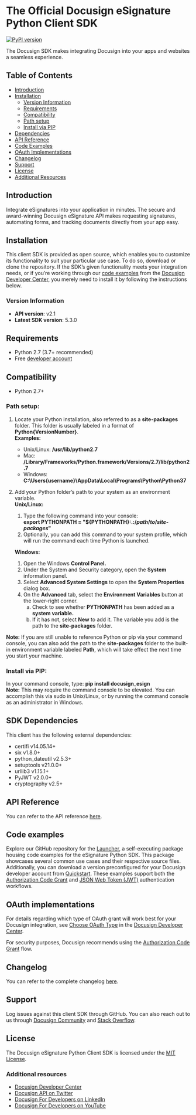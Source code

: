 # The Official Docusign eSignature Python Client SDK

[![PyPI version][pypi-image]][pypi-url]
<!--[![PyPI downloads][downloads-image]][downloads-url]-->

The Docusign SDK makes integrating Docusign into your apps and websites a seamless experience.

## Table of Contents
- [Introduction](#introduction)
- [Installation](#installation)
	* [Version Information](#versionInformation)
	* [Requirements](#requirements)
	* [Compatibility](#compatibility)
	* [Path setup](#pathSetup)
	* [Install via PIP](#pip)
- [Dependencies](#dependencies)
- [API Reference](#apiReference)
- [Code Examples](#codeExamples)
- [OAuth Implementations](#oauthImplementations)
- [Changelog](#changeLog)
- [Support](#support)
- [License](#license)
- [Additional Resources](#additionalResources)

<a id="introduction"></a>
## Introduction
Integrate eSignatures into your application in minutes. The secure and award-winning Docusign eSignature API makes requesting signatures, automating forms, and tracking documents directly from your app easy.

<a id="installation"></a>
## Installation
This client SDK is provided as open source, which enables you to customize its functionality to suit your particular use case. To do so, download or clone the repository. If the SDK’s given functionality meets your integration needs, or if you’re working through our [code examples](https://developers.docusign.com/docs/esign-rest-api/how-to/) from the [Docusign Developer Center](https://developers.docusign.com/), you merely need to install it by following the instructions below.

<a id="versionInformation"></a>
### Version Information
- **API version**: v2.1
- **Latest SDK version**: 5.3.0

<a id="requirements"></a>
## Requirements
*   Python 2.7 (3.7+ recommended)
*   Free [developer account](https://go.docusign.com/o/sandbox/?postActivateUrl=https://developers.docusign.com/)

<a id="compatibility"></a>
## Compatibility
*   Python 2.7+

<a id="pathSetup"></a>
### Path setup:
1. Locate your Python installation, also referred to as a **site-packages** folder. This folder is usually labeled in a format of **Python{VersionNumber}**.  
    **Examples:**
    *   Unix/Linux: **/usr/lib/python2.7**
    *   Mac: **/Library/Frameworks/Python.framework/Versions/2.7/lib/python2.7**
    *   Windows: **C:\Users\{username}\AppData\Local\Programs\Python\Python37**
2. Add your Python folder’s path to your system as an environment variable.  
    **Unix/Linux:**
    1. Type the following command into your console: \
        **export PYTHONPATH = "${PYTHONPATH}:.:/_path_/_to_/_site-packages_"**
    2. Optionally, you can add this command to your system profile, which will run the command each time Python is launched.  

    **Windows:**
    <ol>
      <li>Open the Windows <strong>Control Panel.</strong></li>
      <li>Under the System and Security category, open the <strong>System</strong> information panel.</li>
      <li>Select <strong>Advanced System Settings</strong> to open the <strong>System Properties</strong> dialog box.</li>
      <li>On the <strong>Advanced</strong> tab, select the <strong>Environment Variables</strong> button at the lower-right corner.
          <ol style="list-style-type: lower-alpha">
              <li>Check to see whether <strong>PYTHONPATH</strong> has been added as a <strong>system variable.</strong></li>
              <li>If it has not, select <strong>New</strong> to add it. The variable you add is the path to the <strong>site-packages</strong> folder.</li>
          </ol>
      </li>
    </ol>


**Note:** If you are still unable to reference Python or pip via your command console, you can also add the path to the **site-packages** folder to the built-in environment variable labeled **Path**, which will take effect the next time you start your machine.

<a id="pip"></a>
### Install via PIP:
In your command console, type: **pip install docusign_esign**  
    **Note:** This may require the command console to be elevated. You can accomplish this via sudo in Unix/Linux, or by running the command console as an administrator in Windows.

<a id="dependencies"></a>
## SDK Dependencies
This client has the following external dependencies:
*   certifi v14.05.14+
*   six v1.8.0+
*   python_dateutil v2.5.3+
*   setuptools v21.0.0+
*   urllib3 v1.15.1+
*   PyJWT v2.0.0+
*   cryptography v2.5+

<a id="apiReference"></a>
## API Reference
You can refer to the API reference [here](https://developers.docusign.com/docs/esign-rest-api/reference/).

<a id="codeExamples"></a>
## Code examples
Explore our GitHub repository for the [Launcher](https://github.com/docusign/code-examples-python/), a self-executing package housing code examples for the eSignature Python SDK. This package showcases several common use cases and their respective source files. Additionally, you can download a version preconfigured for your Docusign developer account from [Quickstart](https://developers.docusign.com/docs/esign-rest-api/quickstart/). These examples support both the [Authorization Code Grant](https://developers.docusign.com/platform/auth/authcode/) and [JSON Web Token (JWT)](https://developers.docusign.com/platform/auth/jwt/) authentication workflows.

## OAuth implementations
For details regarding which type of OAuth grant will work best for your Docusign integration, see [Choose OAuth Type](https://developers.docusign.com/platform/auth/choose/) in the [Docusign Developer Center](https://developers.docusign.com/).

For security purposes, Docusign recommends using the [Authorization Code Grant](https://developers.docusign.com/platform/auth/authcode/) flow.

<a id="changeLog"></a>
## Changelog
You can refer to the complete changelog [here](https://github.com/docusign/docusign-esign-python-client/blob/master/CHANGELOG.md).

<a id="support"></a>
## Support
Log issues against this client SDK through GitHub. You can also reach out to us through [Docusign Community](https://community.docusign.com/developer-59) and [Stack Overflow](https://stackoverflow.com/questions/tagged/docusignapi).

<a id="license"></a>
## License
The Docusign eSignature Python Client SDK is licensed under the [MIT License](https://github.com/docusign/docusign-esign-python-client/blob/master/LICENSE).

<a id="additionalResources"></a>
### Additional resources
*   [Docusign Developer Center](https://developers.docusign.com/)
*   [Docusign API on Twitter](https://twitter.com/docusignapi)
*   [Docusign For Developers on LinkedIn](https://www.linkedin.com/showcase/docusign-for-developers/)
*   [Docusign For Developers on YouTube](https://www.youtube.com/channel/UCJSJ2kMs_qeQotmw4-lX2)

[pypi-image]: https://img.shields.io/pypi/v/docusign_esign.svg?style=flat
[pypi-url]: https://pypi.python.org/pypi/docusign_esign
[downloads-image]: https://img.shields.io/pypi/dm/docusign_esign.svg?style=flat
[downloads-url]: https://pypi.python.org/pypi/docusign_esign